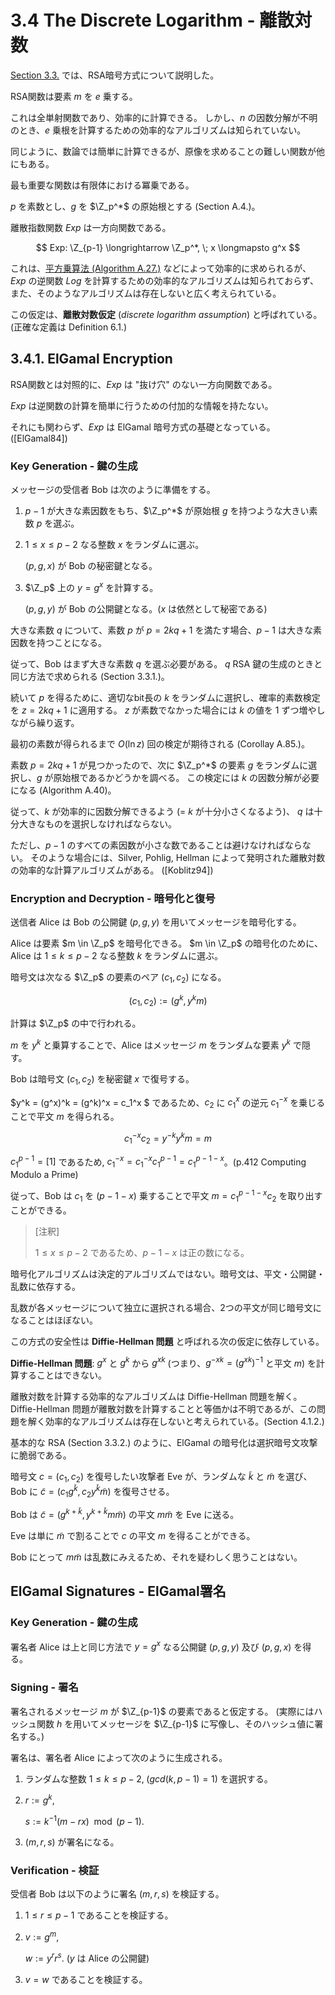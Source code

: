 # 3.4 The Discrete Logarithm - 離散対数

[Section 3.3.](#TODO) では、RSA暗号方式について説明した。

RSA関数は要素 $m$ を $e$ 乗する。

これは全単射関数であり、効率的に計算できる。
しかし、$n$ の因数分解が不明のとき、$e$ 乗根を計算するための効率的なアルゴリズムは知られていない。

同じように、数論では簡単に計算できるが、原像を求めることの難しい関数が他にもある。

最も重要な関数は有限体における冪乗である。

$p$ を素数とし、$g$ を $\Z_p^*$ の原始根とする (Section A.4.)。

離散指数関数 $Exp$ は一方向関数である。

$$ Exp: \Z_{p-1} \longrightarrow \Z_p^*, \; x \longmapsto g^x $$
                                                                                                                                                                                                                                                                                                                                                                                                                     
これは、[平方乗算法 (Algorithm A.27.)](../06-08/#algorithm-a-27-fast-modular-exponentiation-algorithm-) などによって効率的に求められるが、$Exp$ の逆関数 $Log$ を計算するための効率的なアルゴリズムは知られておらず、また、そのようなアルゴリズムは存在しないと広く考えられている。

この仮定は、**離散対数仮定** (*discrete logarithm assumption*) と呼ばれている。(正確な定義は Definition 6.1.)


## 3.4.1. ElGamal Encryption

RSA関数とは対照的に、$Exp$ は "抜け穴" のない一方向関数である。

$Exp$ は逆関数の計算を簡単に行うための付加的な情報を持たない。

それにも関わらず、$Exp$ は ElGamal 暗号方式の基礎となっている。([ElGamal84])

### Key Generation - 鍵の生成

メッセージの受信者 Bob は次のように準備をする。

1. $p-1$ が大きな素因数をもち、$\Z_p^*$ が原始根 $g$ を持つような大きい素数 $p$ を選ぶ。

2. $1 \le x \le p-2$ なる整数 $x$ をランダムに選ぶ。

    $(p, g, x)$ が Bob の秘密鍵となる。

3. $\Z_p$ 上の $y = g^x$ を計算する。

    $(p, g, y)$ が Bob の公開鍵となる。($x$ は依然として秘密である)

大きな素数 $q$ について、素数 $p$ が $p = 2kq+1$ を満たす場合、$p-1$ は大きな素因数を持つことになる。

従って、Bob はまず大きな素数 $q$ を選ぶ必要がある。
$q$ RSA 鍵の生成のときと同じ方法で求められる (Section 3.3.1.)。

続いて $p$ を得るために、適切なbit長の $k$ をランダムに選択し、確率的素数検定を $z = 2kq+1$ に適用する。
$z$ が素数でなかった場合には $k$ の値を $1$ ずつ増やしながら繰り返す。

最初の素数が得られるまで $O(\ln z)$ 回の検定が期待される (Corollay A.85.)。

素数 $p = 2kq+1$ が見つかったので、次に $\Z_p^*$ の要素 $g$ をランダムに選択し、$g$ が原始根であるかどうかを調べる。
この検定には $k$ の因数分解が必要になる (Algorithm A.40)。

従って、$k$ が効率的に因数分解できるよう (= $k$ が十分小さくなるよう)、 $q$ は十分大きなものを選択しなければならない。

ただし、$p-1$ のすべての素因数が小さな数であることは避けなければならない。
そのような場合には、Silver, Pohlig, Hellman によって発明された離散対数の効率的な計算アルゴリズムがある。 ([Koblitz94])

### Encryption and Decryption - 暗号化と復号

送信者 Alice は Bob の公開鍵 $(p, g, y)$ を用いてメッセージを暗号化する。

Alice は要素 $m \in \Z_p$ を暗号化できる。
$m \in \Z_p$ の暗号化のために、Alice は $1 \le k \le p-2$ なる整数 $k$ をランダムに選ぶ。

暗号文は次なる $\Z_p$ の要素のペア $(c_1, c_2)$ になる。

$$ (c_1, c_2) := (g^k, y^km) $$

計算は $\Z_p$ の中で行われる。

$m$ を $y^k$ と乗算することで、Alice はメッセージ $m$ をランダムな要素 $y^k$ で隠す。

Bob は暗号文 $(c_1, c_2)$ を秘密鍵 $x$ で復号する。

$y^k = (g^x)^k = (g^k)^x = c_1^x $ であるため、$c_2$ に $c_1^x$ の逆元 $c_1^{-x}$ を乗じることで平文 $m$ を得られる。

$$ c_1^{-x} c_2 = y^{-k} y^k m = m $$

$c_1^{p-1} = [1]$ であるため, $c_1^{-x} = c_1^{-x} c_1^{p-1} = c_1^{p-1-x}$。(p.412 Computing Modulo a Prime)

従って、Bob は $c_1$ を $(p-1-x)$ 乗することで平文 $m = c_1^{p-1-x} c_2$ を取り出すことができる。

> [注釈]
>
> $1 \le x \le p-2$ であるため、$p-1-x$ は正の数になる。

暗号化アルゴリズムは決定的アルゴリズムではない。暗号文は、平文・公開鍵・乱数に依存する。

乱数が各メッセージについて独立に選択される場合、2つの平文が同じ暗号文になることはほぼない。

この方式の安全性は **Diffie-Hellman 問題** と呼ばれる次の仮定に依存している。

**Diffie-Hellman 問題**: $g^x$ と $g^k$ から $g^{xk}$ (つまり、$g^{-xk} = (g^{xk})^{-1}$ と平文 $m$) を計算することはできない。

離散対数を計算する効率的なアルゴリズムは Diffie-Hellman 問題を解く。
Diffie-Hellman 問題が離散対数を計算することと等価かは不明であるが、この問題を解く効率的なアルゴリズムは存在しないと考えられている。(Section 4.1.2.)

基本的な RSA (Section 3.3.2.) のように、ElGamal の暗号化は選択暗号文攻撃に脆弱である。

暗号文 $c = (c_1, c_2)$ を復号したい攻撃者 Eve が、ランダムな $\tilde{k}$ と $\tilde{m}$ を選び、Bob に $\tilde{c} = (c_1 g^\tilde{k}, c_2 y^\tilde{k} \tilde{m})$ を復号させる。

Bob は $\tilde{c} = (g^{k+\tilde{k}}, y^{k+\tilde{k}} m \tilde{m})$ の平文 $m \tilde{m}$ を Eve に送る。

Eve は単に $\tilde{m}$ で割ることで $c$ の平文 $m$ を得ることができる。

Bob にとって $m \tilde{m}$ は乱数にみえるため、それを疑わしく思うことはない。


## ElGamal Signatures - ElGamal署名

### Key Generation - 鍵の生成

署名者 Alice は上と同じ方法で $y = g^x$ なる公開鍵 $(p,g,y)$ 及び $(p,g,x)$ を得る。

### Signing - 署名

署名されるメッセージ $m$ が $\Z_{p-1}$ の要素であると仮定する。
(実際にはハッシュ関数 $h$ を用いてメッセージを $\Z_{p-1}$ に写像し、そのハッシュ値に署名する。)

署名は、署名者 Alice によって次のように生成される。

1. ランダムな整数 $1 \le k \le p-2, \; (gcd(k, p-1) = 1)$ を選択する。

2. $r := g^k,$

    $s := k^{-1} (m-rx) \mod (p-1).$

3. $(m,r,s)$ が署名になる。

### Verification - 検証

受信者 Bob は以下のように署名 $(m,r,s)$ を検証する。

1. $1 \le r \le p-1$ であることを検証する。

2. $v := g^m,$

    $w := y^r r^s.$ ($y$ は Alice の公開鍵)

3. $v = w$ であることを検証する。
